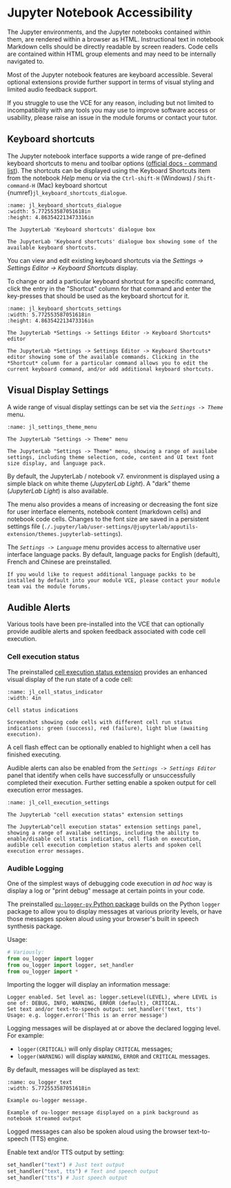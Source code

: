 # Jupyter Notebook Accessibility

The Jupyter environments, and the Jupyter notebooks contained within them, are rendered within a browser as HTML. Instructional text in notebook Markdown cells should be directly readable by screen readers. Code cells are contained within HTML group elements and may need to be internally navigated to.

Most of the Jupyter notebook features are keyboard accessible. Several optional extensions provide further support in terms of visual styling and limited audio feedback support.

If you struggle to use the VCE for any reason, including but not limited to incompatibility with any tools you may use to improve software access or usability, please raise an issue in the module forums or contact your tutor.

## Keyboard shortcuts

The Jupyter notebook interface supports a wide range of pre-defined keyboard shortcuts to menu and toolbar options ([official docs - command list](https://jupyterlab.readthedocs.io/en/stable/user/commands_list.html)). The shortcuts can be displayed using the Keyboard Shortcuts item from the notebook *Help* menu or via the `Ctrl-shift-H` (Windows) / `Shift-command-H` (Mac) keyboard shortcut {numref}`jl_keyboard_shortcuts_dialogue`.

```{figure} md_assets/media/jl_keyboard_shortcuts_dialogue.png
:name: jl_keyboard_shortcuts_dialogue
:width: 5.772553587051618in
:height: 4.863542213473316in

The JupyterLab 'Keyboard shortcuts' dialogue box

The JupyterLab 'Keyboard shortcuts' dialogue box showing some of the available keyboard shortcuts.

```

You can view and edit existing keyboard shortcuts via the *Settings -> Settings Editor -> Keyboard Shortcuts* display.

To change or add a particular keyboard shortcut for a specific command, click the entry in the "Shortcut" column for that command and enter the key-presses that should be used as the keyboard shortcut for it.

```{figure} md_assets/media/jl_keyboard_shortcuts_settings.png
:name: jl_keyboard_shortcuts_settings
:width: 5.772553587051618in
:height: 4.863542213473316in

The JupyterLab *Settings -> Settings Editor -> Keyboard Shortcuts* editor

The JupyterLab *Settings -> Settings Editor -> Keyboard Shortcuts* editor showing some of the available commands. Clicking in the *Shortcut* column for a particular command allows you to edit the current keyboard command, and/or add additional keyboard shortcuts.

```

## Visual Display Settings

A wide range of visual display settings can be set via the *`Settings -> Theme`* menu.

```{figure} md_assets/media/jl_settings_theme_menu.png
:name: jl_settings_theme_menu

The JupyterLab "Settings -> Theme" menu

The JupyterLab "Settings -> Theme" menu, showing a range of availabe settings, including theme selection, code, content and UI text font size display, and language pack.

```

By default, the JupyterLab / notebook v7. environment is displayed using a simple black on white theme (*JupyterLab Light*). A "dark" theme (*JupyterLab Light*) is also available.

The menu also provides a means of increasing or decreasing the font size for user interface elements, notebook content (markdown cells) and notebook code cells. Changes to the font size are saved in a persistent settings file (`./.jupyter/lab/user-settings/@jupyterlab/apputils-extension/themes.jupyterlab-settings`).


The *`Settings -> Language`* menu provides access to alternative user interface language packs. By default, language packs for English (default), French and Chinese are preinstalled.

```{hint}
If you would like to request additional language packks to be installed by default into your module VCE, please contact your module team vai the module forums.
```

## Audible Alerts

Various tools have been pre-installed into the VCE that can optionally provide audible alerts and spoken feedback associated with code cell execution.

### Cell execution status

The preinstalled [cell execution status extension](https://github.com/innovationOUtside/jupyterlab_cell_status_extension) provides an enhanced visual display of the run state of a code cell:

```{figure} md_assets/media/cell_status_jl.png
:name: jl_cell_status_indicator
:width: 4in

Cell status indications

Screenshot showing code cells with different cell run status indications: green (success), red (failure), light blue (awaiting execution).

```

A cell flash effect can be optionally enabled to highlight when a cell has finished executing.

Audible alerts can also be enabled from the *`Settings -> Settings Editor`* panel that identify when cells have successfully or unsuccessfully completed their execution. Further setting enable a spoken output for cell execution error messages.


```{figure} md_assets/media/jl_cell_execution_settings.png
:name: jl_cell_execution_settings

The JupyterLab "cell execution statas" extension settings

The JupyterLab"cell execution statas" extension settings panel, showing a range of availabe settings, including the ability to enable/disable cell statis indication, cell flash on execution, audible cell execution completion status alerts and spoken cell execution error messages.

```

### Audible Logging

One of the simplest ways of debugging code execution in *ad hoc* way is display a log or "print debug" message at certain points in your code.

The preinstalled [`ou-logger-py` Python package](https://github.com/innovationOUtside/ou-logger-py) builds on the Python `logger` package to allow you to display messages at various priority levels, or have those messages spoken aloud using your browser's built in speech synthesis package.

Usage:

```python
# Variously:
from ou_logger import logger
from ou_logger import logger, set_handler
from ou_logger import *
```

Importing the logger will display an information message:

```text
Logger enabled. Set level as: logger.setLevel(LEVEL), where LEVEL is one of: DEBUG, INFO, WARNING, ERROR (default), CRITICAL.
Set text and/or text-to-speech output: set_handler('text, tts')
Usage: e.g. logger.error('This is an error message')
```

Logging messages will be displayed at or above the declared logging level. For example:

- `logger(CRITICAL)` will only display `CRITICAL` messages;
- `logger(WARNING)` will display `WARNING`, `ERROR` and `CRITICAL` messages.

By default, messages will be displayed as text:

```{figure} md_assets/media/ou_logger_text.png
:name: ou_logger_text
:width: 5.772553587051618in

Example ou-logger message.

Example of ou-logger message displayed on a pink background as notebook streamed output

```

Logged messages can also be spoken aloud using the browser text-to-speech (TTS) engine.

Enable text and/or TTS output by setting:

```python
set_handler("text") # Just text output
set_handler("text, tts") # Text and speech output
set_handler("tts") # Just speech output
```
